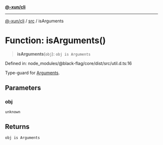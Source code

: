 [**@-xun/cli**](../../README.md)

***

[@-xun/cli](../../README.md) / [src](../README.md) / isArguments

# Function: isArguments()

> **isArguments**(`obj`): `obj is Arguments`

Defined in: node\_modules/@black-flag/core/dist/src/util.d.ts:16

Type-guard for [Arguments](../type-aliases/Arguments.md).

## Parameters

### obj

`unknown`

## Returns

`obj is Arguments`
